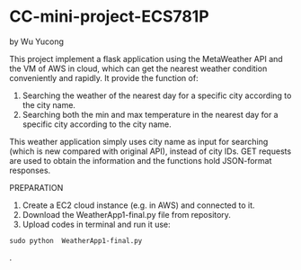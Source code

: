 # CC-mini-project-ECS781P
by Wu Yucong

This project implement a flask application using the MetaWeather API and the VM of AWS in cloud, which can get the nearest weather condition conveniently and rapidly. It provide the function of:
1. Searching the weather of the nearest day for a specific city according to the city name.
1. Searching both the min and max temperature in the nearest day for a specific city according to the city name.

This weather application simply uses city name as input for searching (which is new compared with original API), instead of city IDs. GET requests are used to obtain the information and the functions hold JSON-format responses.

PREPARATION
1. Create a EC2 cloud instance (e.g. in AWS) and connected to it.
2. Download the WeatherApp1-final.py file from repository.
3. Upload codes in terminal and run it use:
```
sudo python  WeatherApp1-final.py
```

.
